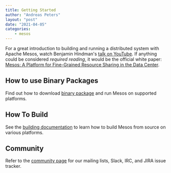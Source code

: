 ```yaml
---
title: Getting Started
author: "Andreas Peters"
layout: "post"
date: "2021-04-05"
categories:
    - mesos
---
```


<p>For a great introduction to building and running a distributed system with Apache Mesos, watch Benjamin Hindman's <a href="https://www.youtube.com/watch?v=hTcZGODnyf0">talk on YouTube</a>. If anything could be considered <i>required reading</i>, it would be the official white paper: <a href="https://people.eecs.berkeley.edu/~alig/papers/mesos.pdf">Mesos: A Platform for Fine-Grained Resource Sharing in the Data Center</a>.</p>

## How to use Binary Packages

Find out how to download [binary package](https://aventer-ug.github.io/mesos-docs/binary-packages.html) and run Mesos on supported platforms.

## How To Build

See the [building documentation](https://aventer-ug.github.io/mesos-docs/building.html) to learn how to build Mesos from source on various platforms.

## Community

Refer to the [community page](http://mesos.apache.org/community) for our mailing lists, Slack, IRC, and JIRA issue tracker.
